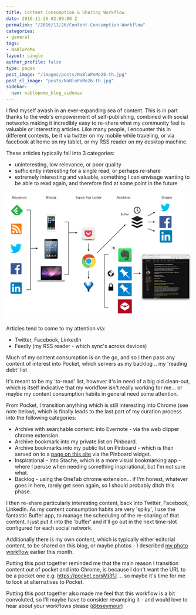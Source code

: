 ```yaml
---
title: Content Consumption & Sharing Workflow
date: 2016-11-26 02:09:00 Z
permalink: "/2016/11/26/Content-Consumption-Workflow"
categories:
- general
tags:
- NaBloPoMo
layout: single
author_profile: false
type: pages
post_image: "/images/posts/NaBloPoMo26-th.jpg"
post_cl_image: "posts/NaBloPoMo26-th.jpg"
sidebar:
  nav: nablopomo_blog_sidenav
---
```


I find myself awash in an ever-expanding sea of content. This is in part thanks to the web's empowerment of self-publishing, combined with social networks making it incredibly easy to re-share what my community feel is valuable or interesting articles. Like many people, I encounter this in different contexts, be it via twitter on my mobile while traveling, or via facebook at home on my tablet, or my RSS reader on my desktop machine.

These articles typically fall into 3 categories:  
- uninteresting, low relevance, or poor quality  
- sufficiently interesting for a single read, or perhaps re-share  
- extremely interesting and valuable, something I can envisage wanting to be able to read again, and therefore find at some point in the future  

![Content Consumption Workflow](/images/posts/NaBloPoMo26-workflow.jpg)

Articles tend to come to my attention via:

* Twitter, Facebook, LinkedIn  
* Feedly (my RSS reader - which sync's across devices)  

Much of my content consumption is on the go, and so I then pass any content of interest into Pocket, which servers as my backlog .. my 'reading debt' list

It's meant to be my 'to-read' list, however it's in need of a big old clean-out, which is itself indicative that my workflow isn't really working for me... or maybe my content consumption habits in general need some attention.

From Pocket, I transition anything which is still interesting into Chrome (see note below), which is finally leads to the last part of my curation process into the following categories:

* Archive with searchable content: into Evernote - via the web clipper chrome extension.  
* Archive bookmark into my private list on Pinboard.  
* Archive bookmarks into my public list on Pinboard - which is then served on to a [page on this site](/bookmarks/) via the Pinboard widget.  
* Inspirational - into Stache, which is a more visual bookmarking app - where I peruse when needing something inspirational, but I'm not sure what.  
* Backlog - using the OneTab chrome extension... if I'm honest, whatever goes in here, rarely get seen again, so I should probably ditch this phase.  

I then re-share particularly interesting content, back into Twitter, Facebook, LinkedIn. As my content consumption habits are very 'spiky', I use the fantastic Buffer app, to manage the scheduling of the re-sharing of that content. I just put it into the 'buffer' and it'll go out in the next time-slot configured for each social network.

Additionally there is my own content, which is typically either editorial content, to be shared on this blog, or maybe photos - I described [my photo workflow](/2016/11/18/Photography-Workflow) earlier this month.


Putting this post together reminded me that the main reason I transition content out of pocket and into Chrome, is because I don't want the URL to be a pocket one e.g. https://pocket.co/sMj3fJ ... so maybe it's time for me to look at alternatives to Pocket.


Putting this post together also made me feel that this workflow is a bit convoluted, so I'll maybe have to consider revamping it - and would love to hear about your workflows please [(@bseymour)](https://twitter.com/bseymour)
